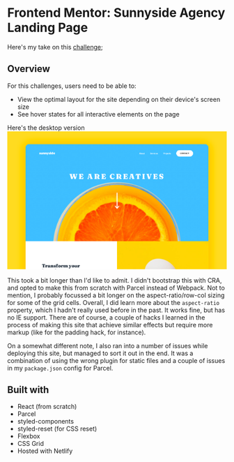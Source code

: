 # Frontend Mentor: Sunnyside Agency Landing Page

Here's my take on this [challenge](https://www.frontendmentor.io/challenges/sunnyside-agency-landing-page-7yVs3B6ef/hub/sunnyside-agency-landing-page-RoP8ukMov);

## Overview

For this challenges, users need to be able to:

- View the optimal layout for the site depending on their device's screen size
- See hover states for all interactive elements on the page

Here's the desktop version
![Desktop Version](https://github.com/msunji/fe-mentor-sunnyside/blob/main/static/desktop-preview.png)

<!--
And here's how it looks like on mobile
![Mobile Version](https://github.com/msunji/fe-mentor-sunnyside/blob/main/static/mobile-preview.png) -->

This took a bit longer than I'd like to admit. I didn't bootstrap this with CRA, and opted to make this from scratch with Parcel instead of Webpack. Not to mention, I probably focussed a bit longer on the aspect-ratio/row-col sizing for some of the grid cells. Overall, I did learn more about the `aspect-ratio` property, which I hadn't really used before in the past. It works fine, but has no IE support. There are of course, a couple of hacks I learned in the process of making this site that achieve similar effects but require more markup (like for the padding hack, for instance).

On a somewhat different note, I also ran into a number of issues while deploying this site, but managed to sort it out in the end. It was a combination of using the wrong plugin for static files and a couple of issues in my `package.json` config for Parcel.

## Built with

- React (from scratch)
- Parcel
- styled-components
- styled-reset (for CSS reset)
- Flexbox
- CSS Grid
- Hosted with Netlify
